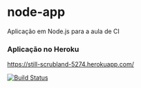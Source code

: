 # node-app
Aplicação em Node.js para a aula de CI

### Aplicação no Heroku
https://still-scrubland-5274.herokuapp.com/




[![Build Status](https://travis-ci.org/davidgamer/node-app.svg?branch=master)](https://travis-ci.org/davidgamer/node-app)
